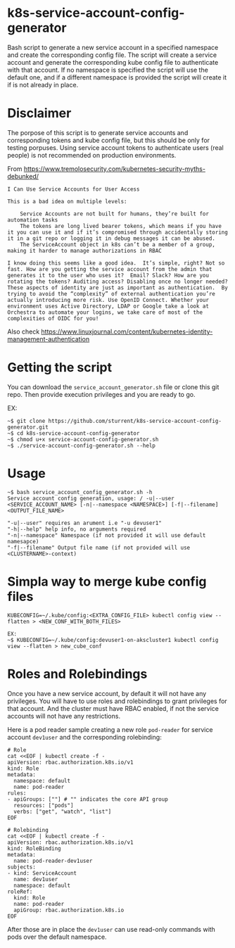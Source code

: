 # k8s-service-account-config-generator
Bash script to generate a new service account in a specified namespace and create the corresponding config file.
The script will create a service account and generate the corresponding kube config file to authenticate with that account.
If no namespace is specified the script will use the default one, and if a different namespace is provided the script will create it if is not already in place.

# Disclaimer
The porpose of this script is to generate service accounts and corresponding tokens and kube config file, but this should be only for testing porpuses. Using service account tokens to authenticate users (real people) is not recommended on production environments.

From https://www.tremolosecurity.com/kubernetes-security-myths-debunked/
```
I Can Use Service Accounts for User Access

This is a bad idea on multiple levels:

    Service Accounts are not built for humans, they’re built for automation tasks
    The tokens are long lived bearer tokens, which means if you have it you can use it and if it’s compromised through accidentally storing it in a git repo or logging it in debug messages it can be abused.
    The ServiceAccount object in k8s can’t be a member of a group, making it harder to manage authorizations in RBAC

I know doing this seems like a good idea.  It’s simple, right? Not so fast. How are you getting the service account from the admin that generates it to the user who uses it?  Email? Slack? How are you rotating the tokens? Auditing access? Disabling once no longer needed? These aspects of identity are just as important as authentication.  By trying to avoid the “complexity” of external authentication you’re actually introducing more risk. Use OpenID Connect. Whether your environment uses Active Directory, LDAP or Google take a look at Orchestra to automate your logins, we take care of most of the complexities of OIDC for you!
```
Also check https://www.linuxjournal.com/content/kubernetes-identity-management-authentication

# Getting the script
You can download the `service_account_generator.sh` file or clone this git repo.
Then provide execution privileges and you are ready to go.

EX:
```
~$ git clone https://github.com/sturrent/k8s-service-account-config-generator.git
~$ cd k8s-service-account-config-generator
~$ chmod u+x service-account-config-generator.sh
~$ ./service-account-config-generator.sh --help
```


# Usage
```
~$ bash service_account_config_generator.sh -h
Service account config generation, usage: / -u|--user <SERVICE_ACCOUNT_NAME> [-n|--namespace <NAMESPACE>] [-f|--filename] <OUTPUT_FILE_NAME>

"-u|--user" requires an arument i.e "-u devuser1"
"-h|--help" help info, no arguments required
"-n|--namespace" Namespace (if not provided it will use default namesapce)
"-f|--filename" Output file name (if not provided will use <CLUSTERNAME>-context)
```
# Simpla way to merge kube config files
```
KUBECONFIG=~/.kube/config:<EXTRA_CONFIG_FILE> kubectl config view --flatten > <NEW_CONF_WITH_BOTH_FILES>

EX:
~$ KUBECONFIG=~/.kube/config:devuser1-on-akscluster1 kubectl config view --flatten > new_cube_conf
```

# Roles and Rolebindings
Once you have a new service account, by default it will not have any privileges.
You will have to use roles and rolebindings to grant privileges for that account.
And the cluster must have RBAC enabled, if not the service accounts will not have any restrictions.

Here is a pod reader sample creating a new role `pod-reader` for service account `dev1user` and the corresponding rolebinding:

```
# Role
cat <<EOF | kubectl create -f -
apiVersion: rbac.authorization.k8s.io/v1
kind: Role
metadata:
  namespace: default
  name: pod-reader
rules:
- apiGroups: [""] # "" indicates the core API group
  resources: ["pods"]
  verbs: ["get", "watch", "list"]
EOF
```

```
# Rolebinding
cat <<EOF | kubectl create -f -
apiVersion: rbac.authorization.k8s.io/v1
kind: RoleBinding
metadata:
  name: pod-reader-dev1user
subjects:
- kind: ServiceAccount
  name: dev1user
  namespace: default
roleRef:
  kind: Role
  name: pod-reader
  apiGroup: rbac.authorization.k8s.io
EOF
```

After those are in place the `dev1user` can use read-only commands with pods over the default namespace.
